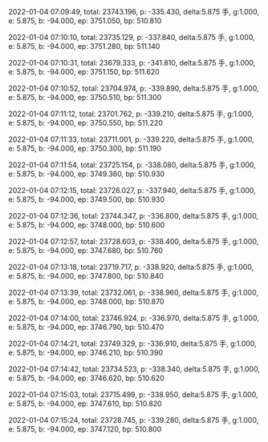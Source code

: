 2022-01-04 07:09:49, total: 23743.196, p: -335.430, delta:5.875 手, g:1.000, e: 5.875, b: -94.000, ep: 3751.050, bp: 510.810

2022-01-04 07:10:10, total: 23735.129, p: -337.840, delta:5.875 手, g:1.000, e: 5.875, b: -94.000, ep: 3751.280, bp: 511.140

2022-01-04 07:10:31, total: 23679.333, p: -341.810, delta:5.875 手, g:1.000, e: 5.875, b: -94.000, ep: 3751.150, bp: 511.620

2022-01-04 07:10:52, total: 23704.974, p: -339.890, delta:5.875 手, g:1.000, e: 5.875, b: -94.000, ep: 3750.510, bp: 511.300

2022-01-04 07:11:12, total: 23701.762, p: -339.210, delta:5.875 手, g:1.000, e: 5.875, b: -94.000, ep: 3750.550, bp: 511.220

2022-01-04 07:11:33, total: 23711.001, p: -339.220, delta:5.875 手, g:1.000, e: 5.875, b: -94.000, ep: 3750.300, bp: 511.190

2022-01-04 07:11:54, total: 23725.154, p: -338.080, delta:5.875 手, g:1.000, e: 5.875, b: -94.000, ep: 3749.360, bp: 510.930

2022-01-04 07:12:15, total: 23726.027, p: -337.940, delta:5.875 手, g:1.000, e: 5.875, b: -94.000, ep: 3749.500, bp: 510.930

2022-01-04 07:12:36, total: 23744.347, p: -336.800, delta:5.875 手, g:1.000, e: 5.875, b: -94.000, ep: 3748.000, bp: 510.600

2022-01-04 07:12:57, total: 23728.603, p: -338.400, delta:5.875 手, g:1.000, e: 5.875, b: -94.000, ep: 3747.680, bp: 510.760

2022-01-04 07:13:18, total: 23719.717, p: -338.920, delta:5.875 手, g:1.000, e: 5.875, b: -94.000, ep: 3747.800, bp: 510.840

2022-01-04 07:13:39, total: 23732.061, p: -338.960, delta:5.875 手, g:1.000, e: 5.875, b: -94.000, ep: 3748.000, bp: 510.870

2022-01-04 07:14:00, total: 23746.924, p: -336.970, delta:5.875 手, g:1.000, e: 5.875, b: -94.000, ep: 3746.790, bp: 510.470

2022-01-04 07:14:21, total: 23749.329, p: -336.910, delta:5.875 手, g:1.000, e: 5.875, b: -94.000, ep: 3746.210, bp: 510.390

2022-01-04 07:14:42, total: 23734.523, p: -338.340, delta:5.875 手, g:1.000, e: 5.875, b: -94.000, ep: 3746.620, bp: 510.620

2022-01-04 07:15:03, total: 23715.499, p: -338.950, delta:5.875 手, g:1.000, e: 5.875, b: -94.000, ep: 3747.610, bp: 510.820

2022-01-04 07:15:24, total: 23728.745, p: -339.280, delta:5.875 手, g:1.000, e: 5.875, b: -94.000, ep: 3747.120, bp: 510.800